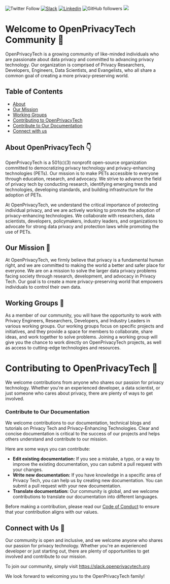 ![Twitter Follow](https://img.shields.io/twitter/follow/openprivacytech?label=Follow)
[![Slack](http://img.shields.io/badge/Slack-click-index.svg?style=flat-square)](https://slack.openprivacytech.org/)
[![Linkedin](https://img.shields.io/badge/-openprivacytech-blue?style=flat-square&logo=Linkedin&logoColor=white&link=https://www.linkedin.com/company/openprivacytech)](https://www.linkedin.com/company/openprivacytech)
![GitHub followers](https://img.shields.io/github/followers/openprivacytech?label=Follow&style=social)
![](https://visitor-badge.glitch.me/badge?page_id=openprivacytech)

# Welcome to OpenPrivacyTech Community 👋

OpenPrivacyTech is a growing community of like-minded individuals who are passionate about data privacy and committed to advancing privacy technology. Our organization is comprised of Privacy Researchers, Developers, Engineers, Data Scientists, and Evangelists, who all share a common goal of creating a more privacy-preserving world. 

## Table of Contents

- [About](#About-OpenPrivacyTech)
- [Our Mission](#Our-Mission)
- [Working Groups](#Working-Groups)
- [Contributing to OpenPrivacyTech](#Contributing-to-OpenPrivacyTech)
- [Contribute to Our Documentation](#Contribute-to-Our-Documentation)
- [Connect with us](#Connect-with-us)


## About OpenPrivacyTech :point_down:

OpenPrivacyTech is a 501(c)(3) nonprofit open-source organization committed to democratizing privacy technology and privacy-enhancing technologies (PETs). Our mission is to make PETs accessible to everyone through education, research, and advocacy. We strive to advance the field of privacy tech by conducting research, identifying emerging trends and technologies, developing standards, and building infrastructure for the adoption of PETs.

At OpenPrivacyTech, we understand the critical importance of protecting individual privacy, and we are actively working to promote the adoption of privacy-enhancing technologies. We collaborate with researchers, data scientists, developers, policymakers, industry leaders, and organizations to advocate for strong data privacy and protection laws while promoting the use of PETs.


## Our Mission :rocket:

At OpenPrivacyTech, we firmly believe that privacy is a fundamental human right, and we are committed to making the world a better and safer place for everyone. We are on a mission to solve the larger data privacy problems facing society through research, development, and advocacy in Privacy Tech. Our goal is to create a more privacy-preserving world that empowers individuals to control their own data.


## Working Groups :page_facing_up:

As a member of our community, you will have the opportunity to work with Privacy Engineers, Researchers, Developers, and Industry Leaders in various working groups. Our working groups focus on specific projects and initiatives, and they provide a space for members to collaborate, share ideas, and work together to solve problems. Joining a working group will give you the chance to work directly on OpenPrivacyTech projects, as well as access to cutting-edge technologies and resources.


# Contributing to OpenPrivacyTech :pushpin:

We welcome contributions from anyone who shares our passion for privacy technology. Whether you're an experienced developer, a data scientist, or just someone who cares about privacy, there are plenty of ways to get involved.


### Contribute to Our Documentation
We welcome contributions to our documentation, technical blogs and tutorials on Privacy Tech and Privacy-Enhancing Technologies. Clear and concise documentation is critical to the success of our projects and helps others understand and contribute to our mission.

Here are some ways you can contribute:
- **Edit existing documentation:** If you see a mistake, a typo, or a way to improve the existing documentation, you can submit a pull request with your changes.
- **Write new documentation:** If you have knowledge in a specific area of Privacy Tech, you can help us by creating new documentation. You can submit a pull request with your new documentation.
- **Translate documentation:** Our community is global, and we welcome contributions to translate our documentation into different languages.

Before making a contribution, please read our [Code of Conduct](https://www.openprivacytech.org/code-of-conduct/) to ensure that your contribution aligns with our values.


## Connect with Us 🤝
Our community is open and inclusive, and we welcome anyone who shares our passion for privacy technology. Whether you're an experienced developer or just starting out, there are plenty of opportunities to get involved and contribute to our mission.

To join our community, simply visit https://slack.openprivacytech.org

We look forward to welcoming you to the OpenPrivacyTech family!
